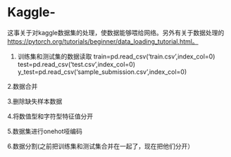 # Kaggle-
这事关于对kaggle数据集的处理，使数据能够喂给网络。另外有关于数据处理的 https://pytorch.org/tutorials/beginner/data_loading_tutorial.html。

1. 训练集和测试集的数据读取
train=pd.read_csv(‘train.csv’,index_col=0)
test=pd.read_csv(‘test.csv’,index_col=0)
y_test=pd.read_csv(‘sample_submission.csv’,index_col=0)

2.数据合并

3.删除缺失样本数据

4.将数值型和字符型特征值分开

5.数据集进行onehot哑编码

6.数据分割(之前把训练集和测试集合并在一起了，现在把他们分开）
